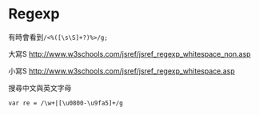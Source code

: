 # Regexp

有時會看到`/<%([\s\S]+?)%>/g;`

大寫S
http://www.w3schools.com/jsref/jsref_regexp_whitespace_non.asp

小寫S
http://www.w3schools.com/jsref/jsref_regexp_whitespace.asp



搜尋中文與英文字母

```
var re = /\w+|[\u0800-\u9fa5]+/g
```